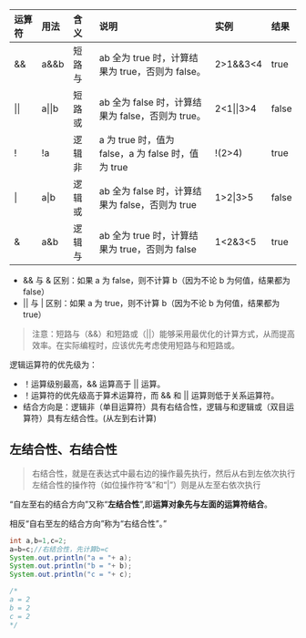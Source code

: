 | 运算符 | 用法   | 含义   | 说明                                               | 实例       | 结果  |
| :----- | :----- | :----- | :------------------------------------------------- | :--------- | :---- |
| &&     | a&&b   | 短路与 | ab 全为 true 时，计算结果为 true，否则为 false。   | 2>1&&3<4   | true  |
| \|\|   | a\|\|b | 短路或 | ab 全为 false 时，计算结果为 false，否则为 true。  | 2<1\|\|3>4 | false |
| !      | !a     | 逻辑非 | a 为 true 时，值为 false，a 为 false 时，值为 true | !(2>4)     | true  |
| \|     | a\|b   | 逻辑或 | ab 全为 false 时，计算结果为 false，否则为 true    | 1>2\|3>5   | false |
| &      | a&b    | 逻辑与 | ab 全为 true 时，计算结果为 true，否则为 false     | 1<2&3<5    | true  |



- && 与 & 区别：如果 a 为 false，则不计算 b（因为不论 b 为何值，结果都为 false）
- || 与 | 区别：如果 a 为 true，则不计算 b（因为不论 b 为何值，结果都为 true）

> 注意：短路与（&&）和短路或（||）能够采用最优化的计算方式，从而提高效率。在实际编程时，应该优先考虑使用短路与和短路或。







逻辑运算符的优先级为：

* ！运算级别最高，&& 运算高于 || 运算。
* ！运算符的优先级高于算术运算符，而 && 和 || 运算则低于关系运算符。
* 结合方向是：逻辑非（单目运算符）具有右结合性，逻辑与和逻辑或（双目运算符）具有左结合性。(从左到右计算)

## 左结合性、右结合性

> 右结合性，就是在表达式中最右边的操作最先执行，然后从右到左依次执行
> 左结合性的操作符（如位操作符“&”和“|”）则是从左至右依次执行

“自左至右的结合方向”又称“**左结合性**”,即**运算对象先与左面的运算符结合**。

相反“自右至左的结合方向”称为“右结合性”。”

```java
int a,b=1,c=2;
a=b=c;//右结合性，先计算b=c
System.out.println("a = "+ a);
System.out.println("b = "+ b);
System.out.println("c = "+ c);

/*
a = 2
b = 2
c = 2
*/
```



